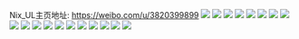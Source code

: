 Nix_UL主页地址: https://weibo.com/u/3820399899 
![](https://wx4.sinaimg.cn/mw2000/e3b6ad1bgy1h76hp3kldxj20u00hsjsf.jpg) 
![](https://wx4.sinaimg.cn/mw2000/e3b6ad1bgy1h73zg7qrmbj23402c0wma.jpg) 
![](https://wx4.sinaimg.cn/mw2000/e3b6ad1bgy1h73zdfobmtj228i1o07wi.jpg) 
![](https://wx4.sinaimg.cn/mw2000/e3b6ad1bgy1h73zesjltuj21jw2aqb2b.jpg) 
![](https://wx4.sinaimg.cn/mw2000/e3b6ad1bgy1h73zh7z5yaj22yo1o07wj.jpg) 
![](https://wx4.sinaimg.cn/mw2000/e3b6ad1bgy1h73zhhktd6j22ep1o0qnr.jpg) 
![](https://wx4.sinaimg.cn/mw2000/e3b6ad1bgy1h6x6hfn2ihj227a340qv8.jpg) 
![](https://wx4.sinaimg.cn/mw2000/e3b6ad1bgy1h6x6hirp7dj21zd2rxkjo.jpg) 
![](https://wx4.sinaimg.cn/mw2000/e3b6ad1bgy1h6x6hm63ucj22c0340x6r.jpg) 
![](https://wx4.sinaimg.cn/mw2000/e3b6ad1bgy1h6s66ihsj2j21i01y1kdd.jpg) 
![](https://wx4.sinaimg.cn/mw2000/e3b6ad1bgy1h6s679s6s0j20gj0gjq5e.jpg) 
![](https://wx4.sinaimg.cn/mw2000/e3b6ad1bgy1h6s66srl1fj22tq2asdx5.jpg) 
![](https://wx4.sinaimg.cn/mw2000/e3b6ad1bgy1h6s66xx5dzj2279279x6p.jpg) 
![](https://wx4.sinaimg.cn/mw2000/e3b6ad1bgy1h6s66hq8k5j22yo1o0wul.jpg) 
![](https://wx4.sinaimg.cn/mw2000/e3b6ad1bgy1h6s6721epjj22e12c0kjm.jpg) 
![](https://wx4.sinaimg.cn/mw2000/e3b6ad1bgy1h6s675rgpej22w62c0hdt.jpg) 
![](https://wx4.sinaimg.cn/mw2000/e3b6ad1bgy1h6s6784x7zj21r82c0x6p.jpg) 
![](https://wx4.sinaimg.cn/mw2000/e3b6ad1bgy1h6s679d5x6j21on27x1kx.jpg) 
![](https://wx4.sinaimg.cn/mw2000/e3b6ad1bgy1h6qsxk1v7bj20ss13z1kx.jpg) 

